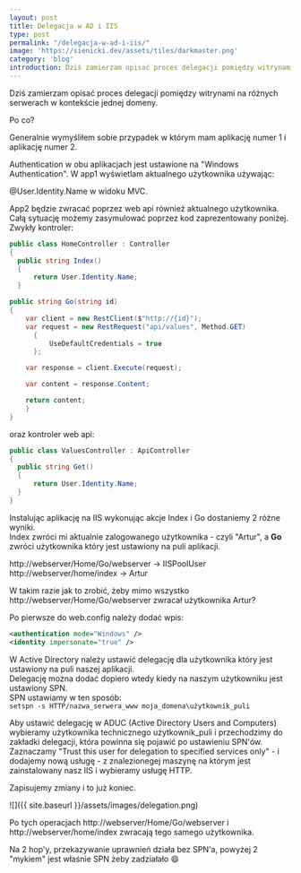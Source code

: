 ```yaml
---
layout: post
title: Delegacja w AD i IIS
type: post
permalink: "/delegacja-w-ad-i-iis/"
image: 'https://sienicki.dev/assets/tiles/darkmaster.png'
category: 'blog' 
introduction: Dziś zamierzam opisać proces delegacji pomiędzy witrynami na różnych serwerach w kontekście jednej domeny.
---
```

Dziś zamierzam opisać proces delegacji pomiędzy witrynami na różnych serwerach w kontekście jednej domeny.

Po co? 

Generalnie wymyśliłem sobie przypadek w którym mam aplikację numer 1 i aplikację numer 2. 

Authentication w obu aplikacjach jest ustawione na "Windows Authentication". 
W app1 wyświetlam aktualnego użytkownika używając:

@User.Identity.Name w widoku MVC.

App2 będzie zwracać poprzez web api również aktualnego użytkownika. Całą sytuację możemy zasymulować poprzez kod zaprezentowany poniżej. Zwykły kontroler:

```csharp
public class HomeController : Controller
{
  public string Index()
  {
      return User.Identity.Name;
  }

public string Go(string id)  
{  
    var client = new RestClient($"http://{id}");  
    var request = new RestRequest("api/values", Method.GET)  
      {  
          UseDefaultCredentials = true  
      };

    var response = client.Execute(request);

    var content = response.Content;

    return content;  
    }  
}
```  
oraz kontroler web api:
```csharp
public class ValuesController : ApiController
{
  public string Get()
  {
      return User.Identity.Name;
  }
}
```
Instalując aplikację na IIS wykonując akcje Index i Go dostaniemy 2 różne wyniki.  
Index zwróci mi aktualnie zalogowanego użytkownika - czyli "Artur", 
a **Go** zwróci użytkownika który jest ustawiony na puli aplikacji.

http://webserver/Home/Go/webserver -> IISPoolUser  
http://webserver/home/index -> Artur

W takim razie jak to zrobić, żeby mimo wszystko http://webserver/Home/Go/webserver zwracał użytkownika Artur?

Po pierwsze do web.config należy dodać wpis:  
```xml
<authentication mode="Windows" />
<identity impersonate="true" />
```

W Active Directory należy ustawić delegację dla użytkownika który jest ustawiony na puli naszej aplikacji.  
Delegację można dodać dopiero wtedy kiedy na naszym użytkowniku jest ustawiony SPN.  
SPN ustawiamy w ten sposób:  
`setspn -s HTTP/nazwa_serwera_www moja_domena\użytkownik_puli`

Aby ustawić delegację w ADUC (Active Directory Users and Computers) wybieramy użytkownika technicznego użytkownik_puli i przechodzimy do zakładki delegacji, która powinna się pojawić po ustawieniu SPN'ów. 
Zaznaczamy "Trust this user for delegation to specified services only" - i dodajemy nową usługę - z znalezionegej maszynę na którym jest zainstalowany nasz IIS i wybieramy usługę HTTP. 

Zapisujemy zmiany i to już koniec.

![]({{ site.baseurl }}/assets/images/delegation.png)

Po tych operacjach http://webserver/Home/Go/webserver i http://webserver/home/index zwracają tego samego użytkownika.

Na 2 hop'y, przekazywanie uprawnień działa bez SPN'a, powyżej 2 "mykiem" jest właśnie SPN żeby zadziałało :smile: